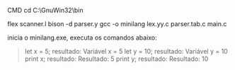 CMD
cd C:\GnuWin32\bin

flex scanner.l
bison -d parser.y
gcc -o minilang lex.yy.c parser.tab.c main.c

inicia o minilang.exe, executa os comandos abaixo: 
> let x = 5;
resultado: Variável x = 5
> let y = 10;
resultado: Variável y = 10
> print x;
resultado: Resultado: 5
> print y;
resultado: Resultado: 10

